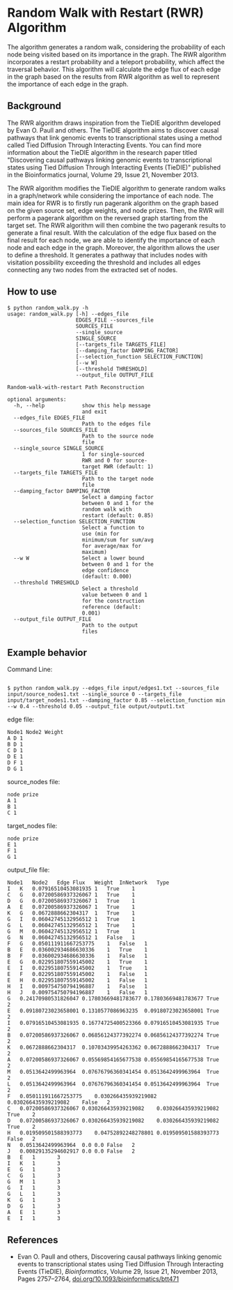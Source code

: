 <!-- Generate README to describe the RandomWalk Algorithm -->

# Random Walk with Restart (RWR) Algorithm

The algorithm generates a random walk, considering the probability of each node being visited based on its importance in the graph. The RWR algorithm incorporates a restart probability and a teleport probability, which affect the traversal behavior. This algorithm will calculate the edge flux of each edge in the graph based on the results from RWR algorithm as well to represent the importance of each edge in the graph.

## Background

The RWR algorithm draws inspiration from the TieDIE algorithm developed by Evan O. Paull and others. The TieDIE algorithm aims to discover causal pathways that link genomic events to transcriptional states using a method called Tied Diffusion Through Interacting Events. You can find more information about the TieDIE algorithm in the research paper titled "Discovering causal pathways linking genomic events to transcriptional states using Tied Diffusion Through Interacting Events (TieDIE)" published in the Bioinformatics journal, Volume 29, Issue 21, November 2013.

The RWR algorithm modifies the TieDIE algorithm to generate random walks in a graph/network while considering the importance of each node. The main idea for RWR is to firstly run pagerank algorithm on the graph based on the given source set, edge weights, and node prizes. Then, the RWR will perform a pagerank algorithm on the reversed graph starting from the target set. The RWR algorithm will then combine the two pagerank results to generate a final result. With the calculation of the edge flux based on the final result for each node, we are able to identify the importance of each node and each edge in the graph. Moreover, the algorithm allows the user to define a threshold. It generates a pathway that includes nodes with visitation possibility exceeding the threshold and includes all edges connecting any two nodes from the extracted set of nodes.

## How to use

```
$ python random_walk.py -h
usage: random_walk.py [-h] --edges_file
                      EDGES_FILE --sources_file
                      SOURCES_FILE
                      --single_source
                      SINGLE_SOURCE
                      [--targets_file TARGETS_FILE]
                      [--damping_factor DAMPING_FACTOR]
                      [--selection_function SELECTION_FUNCTION]
                      [--w W]
                      [--threshold THRESHOLD]
                      --output_file OUTPUT_FILE

Random-walk-with-restart Path Reconstruction

optional arguments:
  -h, --help            show this help message
                        and exit
  --edges_file EDGES_FILE
                        Path to the edges file
  --sources_file SOURCES_FILE
                        Path to the source node
                        file
  --single_source SINGLE_SOURCE
                        1 for single-sourced
                        RWR and 0 for source-
                        target RWR (default: 1)
  --targets_file TARGETS_FILE
                        Path to the target node
                        file
  --damping_factor DAMPING_FACTOR
                        Select a damping factor
                        between 0 and 1 for the
                        random walk with
                        restart (default: 0.85)
  --selection_function SELECTION_FUNCTION
                        Select a function to
                        use (min for
                        minimum/sum for sum/avg
                        for average/max for
                        maximum)
  --w W                 Select a lower bound
                        between 0 and 1 for the
                        edge confidence
                        (default: 0.000)
  --threshold THRESHOLD
                        Select a threshold
                        value between 0 and 1
                        for the construction
                        reference (default:
                        0.001)
  --output_file OUTPUT_FILE
                        Path to the output
                        files
```

## Example behavior

Command Line:

```

$ python random_walk.py --edges_file input/edges1.txt --sources_file input/source_nodes1.txt --single_source 0 --targets_file input/target_nodes1.txt --damping_factor 0.85 --selection_function min --w 0.4 --threshold 0.05 --output_file output/output1.txt
```

edge file:

```
Node1 Node2 Weight
A D 1
B D 1
C D 1
D E 1
D F 1
D G 1
```

source_nodes file:

```
node prize
A 1
B 1
C 1
```

target_nodes file:

```
node prize
E 1
F 1
G 1
```

output_file file:

```
Node1	Node2	Edge Flux	Weight	InNetwork	Type
I	K	0.07916510453081935	1	True	1
C	G	0.07200586937326067	1	True	1
D	G	0.07200586937326067	1	True	1
A	E	0.07200586937326067	1	True	1
K	G	0.0672888662304317	1	True	1
G	I	0.06042745132956512	1	True	1
G	L	0.06042745132956512	1	True	1
G	M	0.06042745132956512	1	True	1
G	N	0.06042745132956512	1	False	1
F	G	0.050111911667253775	1	False	1
B	E	0.036002934686630336	1	True	1
B	F	0.036002934686630336	1	False	1
E	G	0.022951807559145002	1	True	1
E	I	0.022951807559145002	1	True	1
E	F	0.022951807559145002	1	False	1
E	H	0.022951807559145002	1	False	1
H	I	0.009754750794196887	1	False	1
H	J	0.009754750794196887	1	False	1
G	0.24170980531826047	0.17803669481783677	0.17803669481783677	True	2
E	0.09180723023658001	0.1310577086963235	0.09180723023658001	True	2
I	0.07916510453081935	0.16774725400523366	0.07916510453081935	True	2
B	0.07200586937326067	0.06856124377392274	0.06856124377392274	True	2
K	0.0672888662304317	0.10703439954263362	0.0672888662304317	True	2
A	0.07200586937326067	0.05569854165677538	0.05569854165677538	True	2
M	0.0513642499963964	0.07676796360341454	0.0513642499963964	True	2
L	0.0513642499963964	0.07676796360341454	0.0513642499963964	True	2
F	0.050111911667253775	0.030266435939219082	0.030266435939219082	False	2
C	0.07200586937326067	0.030266435939219082	0.030266435939219082	True	2
D	0.07200586937326067	0.030266435939219082	0.030266435939219082	True	2
H	0.019509501588393773	0.04752892248278801	0.019509501588393773	False	2
N	0.0513642499963964	0.0	0.0	False	2
J	0.00829135294602917	0.0	0.0	False	2
B	E	1		3
I	K	1		3
E	G	1		3
C	G	1		3
G	M	1		3
G	I	1		3
G	L	1		3
K	G	1		3
D	G	1		3
A	E	1		3
E	I	1		3

```

## References

- Evan O. Paull and others, Discovering causal pathways linking genomic events to transcriptional states using Tied Diffusion Through Interacting Events (TieDIE), *Bioinformatics*, Volume 29, Issue 21, November 2013, Pages 2757–2764, [doi.org/10.1093/bioinformatics/btt471](https://academic.oup.com/bioinformatics/article/29/21/2757/195824)
